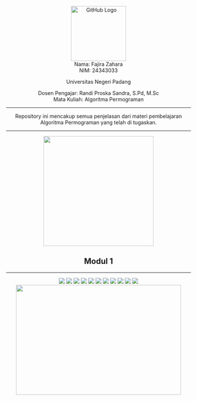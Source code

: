 <div align="center">
<img src="https://github.com/raghavk16/raghavk16/blob/master/octo.gif" alt="GitHub Logo" width="150" height="150" />
</div>

<div align="center">
Nama: Fajira Zahara
<div align="center">  
NIM: 24343033

Universitas Negeri Padang
<div align="center">  
Dosen Pengajar: Randi Proska Sandra, S.Pd, M.Sc
<div align="center">
Mata Kuliah: Algoritma Permograman
</div>

---

<div align="center">
Repository ini mencakup semua penjelasan dari materi pembelajaran Algoritma Permograman yang telah di tugaskan.

---
<img src="https://media.giphy.com/media/XD9ZbsPnRlBeVRm7Dy/giphy.gif?cid=ecf05e47zpnj87tt21qevb7qcxxs3dv3d6dblc8lczcqltk4&ep=v1_gifs_related&rid=giphy.gif&ct=s" width="300" height="300" />

## Modul 1



---
<img src="https://media.giphy.com/media/v1.Y2lkPTc5MGI3NjExNDdmeXRyZm8zZm9xM3AxOTcybXRxN3VrMHZteWNtZmZod3d0MDFudCZlcD12MV9naWZzX3NlYXJjaCZjdD1n/GwtfUx2P2HnvByDZdg/giphy.gif" />

<img src="https://media.giphy.com/media/Jq6XWnYR82RWOPoIre/giphy.gif?cid=ecf05e47lgmqif5xj83gstc921gguxqpq82i9xncttn1uzl9&ep=v1_gifs_related&rid=giphy.gif&ct=s" />
<img src="https://media.giphy.com/media/3o7btZPAFrektzbVok/giphy.gif?cid=ecf05e47lgmqif5xj83gstc921gguxqpq82i9xncttn1uzl9&ep=v1_gifs_related&rid=giphy.gif&ct=s" />
<img src="https://media.giphy.com/media/Yfl7CS7vQqnebA69aH/giphy.gif?cid=ecf05e47ix2mb0sf0lcbyqp9nxz16i6vf0k6nvt1aq6ftwau&ep=v1_gifs_related&rid=giphy.gif&ct=g" />
<img src="https://media.giphy.com/media/H4bPAz0SakfPEMV8Dk/giphy.gif?cid=ecf05e479fqy71vm0xxrrino1d1zuamutdn6tfcwybb01tod&ep=v1_gifs_search&rid=giphy.gif&ct=g" />
<img src="https://media.giphy.com/media/k62wKQNmw3YwjJJJvH/giphy.gif?cid=ecf05e47nc02hwlymwukvivk7xw5hjfhtrm11m5pgb60obe2&ep=v1_gifs_related&rid=giphy.gif&ct=s" />
<img src="https://media.giphy.com/media/j8YI2Mt06lSWNgonMN/giphy.gif?cid=ecf05e47pl3v0rt6oa27eh00zj9lfe3r9odp0h6fgg0431ff&ep=v1_gifs_related&rid=giphy.gif&ct=s" />

<img src="https://media.giphy.com/media/TgsogQaoJhBRxNW876/giphy.gif?cid=ecf05e47rp04peb59you0qt3wz6uqt8mbao9qpq7c4yoezwf&ep=v1_gifs_related&rid=giphy.gif&ct=s" />
<img src="https://media.giphy.com/media/gH9DOigp8A0ihrfXUI/giphy.gif?cid=ecf05e470mh0qkhsa3zfr5hc5rwl5o0dbvhvnkfx5ro9mrc5&ep=v1_gifs_related&rid=giphy.gif&ct=s" />
<img src="https://media.giphy.com/media/ThuepmogpM1EPwtnOD/giphy.gif?cid=ecf05e47ix0f23cqzu7i3f1l8uzy1cee0fvkqcwdm793t0r1&ep=v1_gifs_related&rid=giphy.gif&ct=s" />
<img src="https://media.giphy.com/media/cOhNvklPX1Eldwhk7k/giphy.gif?cid=ecf05e47ojcuks7gzvb6laaha3243m4ya7b0svj19zaqd1z8&ep=v1_gifs_related&rid=giphy.gif&ct=s" />



<img src="https://media.giphy.com/media/Z0YRcYVJqXyavIR9t6/giphy.gif?cid=ecf05e476c27rn3isilqon15teom48m763o1tyf38cyhwyl9&ep=v1_gifs_search&rid=giphy.gif&ct=g" width="450" height="300" />

